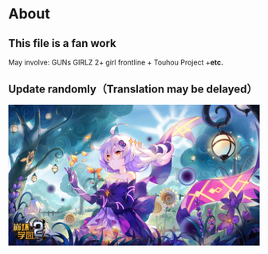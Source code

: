 # About

## This file is a fan work

May involve: GUNs GIRLZ 2+ girl frontline + Touhou Project +**etc.**

## Update randomly（Translation may be delayed）

![](../.gitbook/assets/2019-03-07.jpg)



